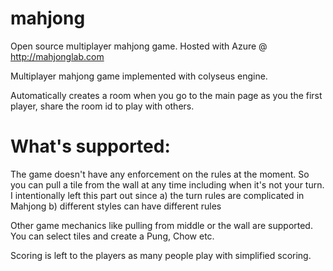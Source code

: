 # mahjong
Open source multiplayer mahjong game. Hosted with Azure @ http://mahjonglab.com

Multiplayer mahjong game implemented with colyseus engine. 

Automatically creates a room when you go to the main page as you the first player, share the room id to play with others. 

# What's supported: 

The game doesn't have any enforcement on the rules at the moment. So you can pull a tile from the wall at any time including when it's not your turn. 
I intentionally left this part out since 
  a) the turn rules are complicated in Mahjong
  b) different styles can have different rules
  
Other game mechanics like pulling from middle or the wall are supported. You can select tiles and create a Pung, Chow etc. 

Scoring is left to the players as many people play with simplified scoring. 

